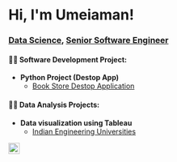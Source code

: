 <h1>Hi, I'm Umeiaman! </h1>
<h3><a href="https://github.com/umeaimanMerchant">Data Science</a>, <a href="www.linkedin.com/in/umeaiman-merchant">Senior Software Engineer</a></h3>

<h4>👨‍💻 Software Development Project:</h4>

- <b>Python Project (Destop App)</b>
  - [Book Store Destop Application](https://github.com/umeaimanMerchant/Book_Store-Python-Project)

<h4>👨‍💻 Data Analysis Projects:</h4>

- <b> Data visualization using Tableau</b>
  - [Indian Engineering Universities](https://public.tableau.com/shared/KQH69D533?:display_count=n&:origin=viz_share_link)





[<img align="left" alt="JoshMadakor | LinkedIn" width="22px" src="https://cdn.jsdelivr.net/npm/simple-icons@v3/icons/linkedin.svg" />][linkedin]


[linkedin]: www.linkedin.com/in/umeaiman-merchant


<!--
**joshmadakor1/joshmadakor1** is a ✨ _special_ ✨ repository because its `README.md` (this file) appears on your GitHub profile.

Here are some ideas to get you started:

- 🔭 I’m currently working on ...
- 🌱 I’m currently learning ...
- 👯 I’m looking to collaborate on ...
- 🤔 I’m looking for help with ...
- 💬 Ask me about ...
- 📫 How to reach me: ...
- 😄 Pronouns: ...
- ⚡ Fun fact: ...
-->
